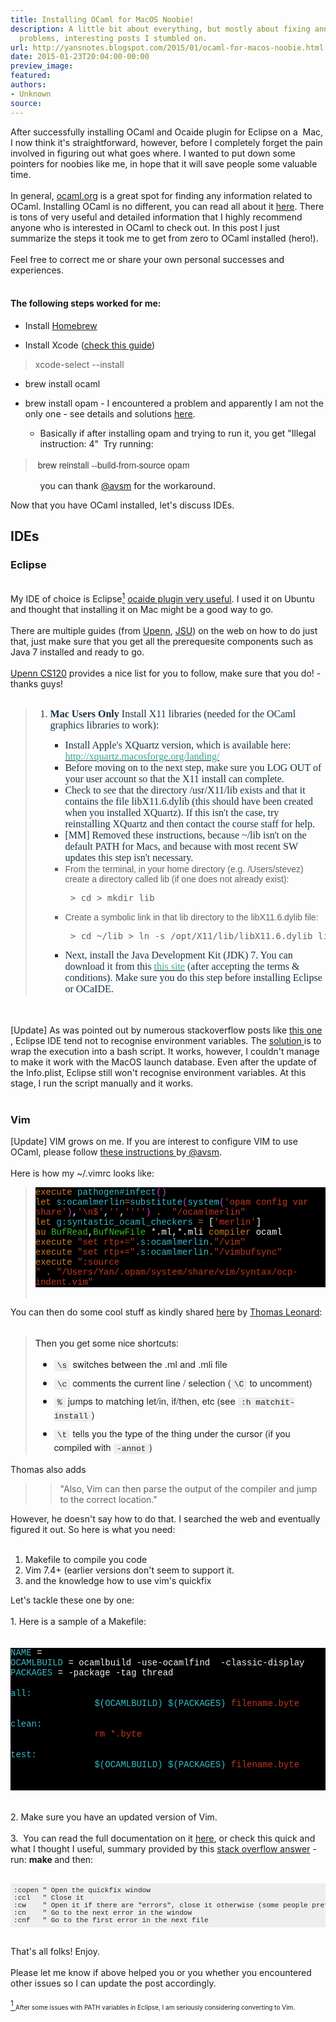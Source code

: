 ```yaml
---
title: Installing OCaml for MacOS Noobie!
description: A little bit about everything, but mostly about fixing annoying tech
  problems, interesting posts I stumbled on.
url: http://yansnotes.blogspot.com/2015/01/ocaml-for-macos-noobie.html
date: 2015-01-23T20:04:00-00:00
preview_image:
featured:
authors:
- Unknown
source:
---
```


<div dir="ltr" style="text-align: left;" trbidi="on">
After successfully installing OCaml and Ocaide plugin for Eclipse on a &nbsp;Mac, I now think it's straightforward, however, before I completely forget the pain involved in figuring out what goes where. I wanted to put down some pointers for noobies like me, in hope that it will save people some valuable time.<br/>
<br/>
In general, <a href="http://ocaml.org/">ocaml.org</a> is a great spot for finding any information related to OCaml. Installing OCaml is no different, you can read all about it <a href="https://ocaml.org/docs/install.html#MacOSX" target="_blank">here</a>. There is tons of very useful and detailed information that I highly recommend anyone who is interested in OCaml to check out. In this post I just summarize the steps it took me to get from zero to OCaml installed (hero!).<br/>
<br/>
Feel free to correct me or share your own personal successes and experiences.<br/>
<br/>
<h4 style="text-align: left;">
The following steps worked for me:</h4>
<ul style="text-align: left;">
<li>Install <a href="http://brew.sh/" target="_blank">Homebrew</a></li>
</ul>
<div>
<ul style="text-align: left;">
<li>Install Xcode (<a href="http://osxdaily.com/2014/02/12/install-command-line-tools-mac-os-x/" target="_blank">check this guide</a>)</li>
</ul>
<blockquote class="tr_bq">
xcode-select --install</blockquote>
<ul style="text-align: left;">
<li>brew install ocaml&nbsp;</li>
</ul>
</div>
<div>
<ul style="text-align: left;">
<li>brew install opam - I encountered a problem and apparently I am not the only one - see details and solutions <a href="https://github.com/ocaml/opam/issues/1853" target="_blank">here</a>.</li>
<ul>
<li>Basically if after installing opam and trying to run it, you get &quot;Illegal instruction: 4&quot; &nbsp;Try running:</li>
</ul>
</ul>
<blockquote class="tr_bq">
<span style="background-color: white; color: #333333; font-family: 'Helvetica Neue', Helvetica, 'Segoe UI', Arial, freesans, sans-serif; font-size: 14px; line-height: 22px;">&nbsp;</span><span style="background-color: white; color: #333333; font-family: 'Helvetica Neue', Helvetica, 'Segoe UI', Arial, freesans, sans-serif; font-size: 14px; line-height: 22px;">brew reinstall --build-from-source opam</span></blockquote>
<ul style="text-align: left;"><ul>you can thank&nbsp;<a href="https://github.com/avsm" target="_blank">@avsm</a>&nbsp;for the workaround.</ul>
</ul>
<ul style="text-align: left;"><ul>
</ul>
</ul>
</div>
<div>
Now that you have OCaml installed, let's discuss IDEs.</div>
<h2 style="text-align: left;">
IDEs</h2>
<h3 style="text-align: left;">
Eclipse&nbsp;</h3>
<div>
<br/></div>
<div>
My IDE of choice is Eclipse<a href="https://www.blogger.com/blogger.g?blogID=954580896613987338#1"><sup>1</sup></a> <a href="http://www.algo-prog.info/ocaide/" target="_blank">ocaide plugin very useful</a>. I used it on Ubuntu and thought that installing it on Mac might be a good way to go.</div>
<div>
<br/></div>
<div>
There are multiple guides (from <a href="http://www.seas.upenn.edu/~cis120/current/ocaml_setup.shtml - [404 Not Found]" target="_blank">Upenn</a>, <a href="http://www.cs.jhu.edu/~scott/pl/caml/ocaide.shtml - [404 Not Found]" target="_blank">JSU</a>) on the web on how to do just that, just make sure that you get all the prerequesite components such as Java 7 installed and ready to go.</div>
<div>
<br/></div>
<div>
<a href="http://www.seas.upenn.edu/~cis120/current/ocaml_setup.shtml - [404 Not Found]" target="_blank">Upenn CS120</a> provides a nice list for you to follow, make sure that you do! - thanks guys!</div>
<div>
<br/></div>
<blockquote class="tr_bq">
<ol>
<li style="color: #163243; font-family: Verdana; font-size: 16px; margin: 0px;"><b></b><b>Mac Users Only</b> Install X11 libraries (needed for the OCaml graphics libraries to work):</li>
<ul style="list-style-type: square;">
<li style="color: #163243; font-family: Verdana; font-size: 16px; margin: 0px;">Install Apple's XQuartz version, which is available here: <a href="http://xquartz.macosforge.org/landing/"><span style="color: #39a890; font-kerning: none;">http://xquartz.macosforge.org/landing/</span></a></li>
<li style="color: #163243; font-family: Verdana; font-size: 16px; margin: 0px;">Before moving on to the next step, make sure you LOG OUT of your user account so that the X11 install can complete.</li>
<li style="color: #163243; font-family: Verdana; font-size: 16px; margin: 0px;">Check to see that the directory /usr/X11/lib exists and that it contains the file libX11.6.dylib (this should have been created when you installed XQuartz). If this isn't the case, try reinstalling XQuartz and then contact the course staff for help.</li>
<li style="color: #163243; font-family: Verdana; font-size: 16px; margin: 0px;">[MM] Removed these instructions, because ~/lib isn't on the default PATH for Macs, and because with most recent SW updates this step isn't necessary.
</li>
<li><span style="font-family: Verdana, sans-serif;"> From the terminal, in your home directory (e.g. /Users/stevez) create a directory called lib (if one does not already exist): </span><pre> &gt; cd &gt; mkdir lib </pre>
</li>
<li><span style="font-family: Verdana, sans-serif;"> Create a symbolic link in that lib directory to the libX11.6.dylib file: </span><pre> &gt; cd ~/lib &gt; ln -s /opt/X11/lib/libX11.6.dylib libX11.6.dylib </pre>
</li>
<li style="color: #163243; font-family: Verdana; font-size: 16px; margin: 0px;">Next, install the Java Development Kit (JDK) 7. You can download it from this <a href="http://www.oracle.com/technetwork/java/javase/downloads/jdk7-downloads-1880260.html"><span style="color: #39a890; font-kerning: none;">this site</span></a> (after accepting the terms &amp; conditions). Make sure you do this step before installing Eclipse or OCaIDE.</li>
</ul>
</ol>
</blockquote>
<div>
<br/></div>
<div>
<br/>
[Update] As was pointed out by numerous stackoverflow posts like <a href="http://stackoverflow.com/questions/829749/launch-mac-eclipse-with-environment-variables-set" target="_blank">this one</a> , Eclipse IDE tend not to recognise environment variables. The <a href="http://stackoverflow.com/a/1182744" target="_blank">solution </a>is to wrap the execution into a bash script. It works, however, I couldn't manage to make it work with the MacOS launch database. Even after the update of the Info.plist, Eclipse still won't recognise environment variables. At this stage, I run the script manually and it works.<br/>
<br/>
<h3>
Vim&nbsp;</h3>
[Update] VIM grows on me. If you are interest to configure VIM to use OCaml, please follow <a href="http://anil.recoil.org/2013/10/03/merlin-and-vim.html - [1 Client error: Server returned nothing (no headers, no data)]" target="_blank">these instructions </a>by<a href="https://twitter.com/avsm - [1 Client error: Number of redirects hit maximum amount]" target="_blank"> @avsm</a>.<br/>
<br/>
Here is how my ~/.vimrc looks like:<br/>
<blockquote class="tr_bq">
<div style="background-color: black; color: #34bbc7; font-family: Courier; font-size: 14px;">
<span style="color: #ce7924;">execute</span><span style="color: whitesmoke;">&nbsp;</span>pathogen#infect<span style="color: #d53bd3;">()</span></div>
<div style="background-color: black; color: #c33720; font-family: Courier; font-size: 14px;">
<span style="color: #ce7924;">let</span><span style="color: whitesmoke;">&nbsp;</span><span style="color: #34bbc7;">s:ocamlmerlin</span><span style="color: #ce7924;">=</span><span style="color: #34bbc7;">substitute</span><span style="color: #d53bd3;">(</span><span style="color: #34bbc7;">system</span><span style="color: #d53bd3;">(</span>'opam config var share'<span style="color: #d53bd3;">)</span><span style="color: whitesmoke;">,</span>'\n$'<span style="color: whitesmoke;">,</span>''<span style="color: whitesmoke;">,</span>''''<span style="color: #d53bd3;">)</span><span style="color: whitesmoke;">&nbsp;</span><span style="color: #ce7924;">.</span><span style="color: whitesmoke;">&nbsp;&nbsp;</span>&quot;/ocamlmerlin&quot;</div>
<div style="background-color: black; color: #34bbc7; font-family: Courier; font-size: 14px;">
<span style="color: #ce7924;">let</span><span style="color: whitesmoke;">&nbsp;</span>g:syntastic_ocaml_checkers<span style="color: whitesmoke;">&nbsp;</span><span style="color: #ce7924;">=</span><span style="color: whitesmoke;">&nbsp;[</span><span style="color: #c33720;">'merlin'</span><span style="color: whitesmoke;">]</span></div>
<div style="background-color: black; color: whitesmoke; font-family: Courier; font-size: 14px;">
<span style="color: #ce7924;">au</span>&nbsp;<span style="color: #34bd26;">BufRead</span>,<span style="color: #34bd26;">BufNewFile</span>&nbsp;*.ml,*.mli&nbsp;<span style="color: #ce7924;">compiler</span>&nbsp;ocaml</div>
<div style="background-color: black; color: #c33720; font-family: Courier; font-size: 14px;">
<span style="color: #ce7924;">execute</span><span style="color: whitesmoke;">&nbsp;</span>&quot;set rtp+=&quot;<span style="color: #ce7924;">.</span><span style="color: #34bbc7;">s:ocamlmerlin</span><span style="color: #ce7924;">.</span>&quot;/vim&quot;</div>
<div style="background-color: black; color: #c33720; font-family: Courier; font-size: 14px;">
<span style="color: #ce7924;">execute</span><span style="color: whitesmoke;">&nbsp;</span>&quot;set rtp+=&quot;<span style="color: #ce7924;">.</span><span style="color: #34bbc7;">s:ocamlmerlin</span><span style="color: #ce7924;">.</span>&quot;/vimbufsync&quot;</div>
<div style="background-color: black; color: #c33720; font-family: Courier; font-size: 14px;">
<span style="color: #ce7924;">execute</span><span style="color: whitesmoke;">&nbsp;</span>&quot;:source &quot;<span style="color: whitesmoke;">&nbsp;</span><span style="color: #ce7924;">.</span><span style="color: whitesmoke;">&nbsp;</span>&quot;/Users/Yan/.opam/system/share/vim/syntax/ocp-indent.vim&quot;</div>
<div>
<br/></div>
</blockquote>
You can then do some cool stuff as kindly shared <a href="http://stackoverflow.com/a/17234163" target="_blank">here</a> by <a href="http://stackoverflow.com/users/50926/thomas-leonard" target="_blank">Thomas Leonard</a>:<br/>
<br/>
<blockquote class="tr_bq">
<div style="border: 0px; clear: both; color: #222222; font-family: 'Helvetica Neue', Helvetica, Arial, sans-serif; font-size: 15px; line-height: 19px; margin-bottom: 1em; padding: 0px;">
Then you get some nice shortcuts:</div>
<ul style="border: 0px; color: #222222; font-family: 'Helvetica Neue', Helvetica, Arial, sans-serif; font-size: 15px; line-height: 19px; list-style-image: initial; list-style-position: initial; margin: 0px 0px 1em 30px; padding: 0px;">
<li style="border: 0px; margin: 0px 0px 0.5em; padding: 0px; word-wrap: break-word;"><code style="background-color: #eeeeee; border: 0px; font-family: Consolas, Menlo, Monaco, 'Lucida Console', 'Liberation Mono', 'DejaVu Sans Mono', 'Bitstream Vera Sans Mono', 'Courier New', monospace, sans-serif; font-size: 13px; margin: 0px; padding: 1px 5px; white-space: pre-wrap;">\s</code>&nbsp;switches between the .ml and .mli file</li>
<li style="border: 0px; margin: 0px 0px 0.5em; padding: 0px; word-wrap: break-word;"><code style="background-color: #eeeeee; border: 0px; font-family: Consolas, Menlo, Monaco, 'Lucida Console', 'Liberation Mono', 'DejaVu Sans Mono', 'Bitstream Vera Sans Mono', 'Courier New', monospace, sans-serif; font-size: 13px; margin: 0px; padding: 1px 5px; white-space: pre-wrap;">\c</code>&nbsp;comments the current line / selection (<code style="background-color: #eeeeee; border: 0px; font-family: Consolas, Menlo, Monaco, 'Lucida Console', 'Liberation Mono', 'DejaVu Sans Mono', 'Bitstream Vera Sans Mono', 'Courier New', monospace, sans-serif; font-size: 13px; margin: 0px; padding: 1px 5px; white-space: pre-wrap;">\C</code>&nbsp;to uncomment)</li>
<li style="border: 0px; margin: 0px 0px 0.5em; padding: 0px; word-wrap: break-word;"><code style="background-color: #eeeeee; border: 0px; font-family: Consolas, Menlo, Monaco, 'Lucida Console', 'Liberation Mono', 'DejaVu Sans Mono', 'Bitstream Vera Sans Mono', 'Courier New', monospace, sans-serif; font-size: 13px; margin: 0px; padding: 1px 5px; white-space: pre-wrap;">%</code>&nbsp;jumps to matching let/in, if/then, etc (see&nbsp;<code style="background-color: #eeeeee; border: 0px; font-family: Consolas, Menlo, Monaco, 'Lucida Console', 'Liberation Mono', 'DejaVu Sans Mono', 'Bitstream Vera Sans Mono', 'Courier New', monospace, sans-serif; font-size: 13px; margin: 0px; padding: 1px 5px; white-space: pre-wrap;">:h matchit-install</code>)</li>
<li style="border: 0px; margin: 0px 0px 0.5em; padding: 0px; word-wrap: break-word;"><code style="background-color: #eeeeee; border: 0px; font-family: Consolas, Menlo, Monaco, 'Lucida Console', 'Liberation Mono', 'DejaVu Sans Mono', 'Bitstream Vera Sans Mono', 'Courier New', monospace, sans-serif; font-size: 13px; margin: 0px; padding: 1px 5px; white-space: pre-wrap;">\t</code>&nbsp;tells you the type of the thing under the cursor (if you compiled with&nbsp;<code style="background-color: #eeeeee; border: 0px; font-family: Consolas, Menlo, Monaco, 'Lucida Console', 'Liberation Mono', 'DejaVu Sans Mono', 'Bitstream Vera Sans Mono', 'Courier New', monospace, sans-serif; font-size: 13px; margin: 0px; padding: 1px 5px; white-space: pre-wrap;">-annot</code>)</li>
</ul>
<div style="border: 0px; clear: both; color: #222222; font-family: 'Helvetica Neue', Helvetica, Arial, sans-serif; font-size: 15px; line-height: 19px; margin-bottom: 1em; padding: 0px;">
</div>
</blockquote>
Thomas also adds<br/>
<blockquote class="tr_bq">
<blockquote class="tr_bq">
&quot;Also, Vim can then parse the output of the compiler and jump to the correct location.&quot;</blockquote>
</blockquote>
However, he doesn't say how to do that. I searched the web and eventually figured it out. So here is what you need:<br/>
<br/>
<ol style="text-align: left;">
<li>Makefile to compile you code</li>
<li>Vim 7.4+ (earlier versions don't seem to support it.</li>
<li>and the knowledge how to use vim's quickfix</li>
</ol>
<div>
Let's tackle these one by one:</div>
<div>
<br/></div>
<div>
1. Here is a sample of a Makefile:</div>
<div>
<br/></div>
<br/>
<div style="background-color: black; color: whitesmoke; font-family: Courier; font-size: 14px;">
<span style="color: #34bbc7; font-variant-ligatures: no-common-ligatures;">NAME </span>= <name_of_your_project></name_of_your_project></div>
<div>
<div style="background-color: black; color: whitesmoke; font-family: Courier; font-size: 14px;">
<span style="color: #34bbc7; font-variant-ligatures: no-common-ligatures;">OCAMLBUILD </span>= ocamlbuild -use-ocamlfind &nbsp;-classic-display</div>
<div style="background-color: black; color: whitesmoke; font-family: Courier; font-size: 14px;">
<span style="color: #34bbc7; font-variant-ligatures: no-common-ligatures;">PACKAGES </span>= -package <required packages=""> -tag thread</required></div>
<div style="background-color: black; color: whitesmoke; font-family: Courier; font-size: 14px; min-height: 17px;">
<br/></div>
<div style="background-color: black; color: #34bbc7; font-family: Courier; font-size: 14px;">
all:</div>
<div style="background-color: black; color: #c33720; font-family: Courier; font-size: 14px;">
&nbsp; &nbsp; &nbsp; &nbsp; &nbsp; &nbsp; &nbsp; &nbsp; <span style="color: #34bbc7; font-variant-ligatures: no-common-ligatures;">$(OCAMLBUILD)</span> <span style="color: #34bbc7; font-variant-ligatures: no-common-ligatures;">$(PACKAGES)</span> filename.byte&nbsp;</div>
<div style="background-color: black; color: whitesmoke; font-family: Courier; font-size: 14px; min-height: 17px;">
<br/></div>
<div style="background-color: black; color: #34bbc7; font-family: Courier; font-size: 14px;">
clean:</div>
<div style="background-color: black; color: #c33720; font-family: Courier; font-size: 14px;">
&nbsp; &nbsp; &nbsp; &nbsp; &nbsp; &nbsp; &nbsp; &nbsp; rm *.byte</div>
<div style="background-color: black; color: whitesmoke; font-family: Courier; font-size: 14px; min-height: 17px;">
<br/></div>
<div style="background-color: black; color: #34bbc7; font-family: Courier; font-size: 14px;">
test:&nbsp; &nbsp;</div>
<div style="background-color: black; color: #c33720; font-family: Courier; font-size: 14px;">
&nbsp; &nbsp; &nbsp; &nbsp; &nbsp; &nbsp; &nbsp; &nbsp; <span style="color: #34bbc7; font-variant-ligatures: no-common-ligatures;">$(OCAMLBUILD)</span> <span style="color: #34bbc7; font-variant-ligatures: no-common-ligatures;">$(PACKAGES)</span> filename.byte&nbsp;</div>
<div style="background-color: black; color: whitesmoke; font-family: Courier; font-size: 14px; min-height: 17px;">
<br/></div>
<div style="background-color: black; color: #34bbc7; font-family: Courier; font-size: 14px;">
<br/></div>
</div>
<br/>
<br/>
2. Make sure you have an updated version of Vim.<br/>
<br/>
3. &nbsp;You can read the full documentation on it <a href="http://vimdoc.sourceforge.net/htmldoc/quickfix.html" target="_blank">here</a>, or check this quick and what I thought I useful, summary provided by this <a href="http://stackoverflow.com/a/1747286" target="_blank">stack overflow answer</a>&nbsp;- run: <b>make </b>and then:<br/>
<br/>
<pre style="background-color: #eeeeee; border: 0px; color: #222222; font-family: Consolas, Menlo, Monaco, 'Lucida Console', 'Liberation Mono', 'DejaVu Sans Mono', 'Bitstream Vera Sans Mono', 'Courier New', monospace, sans-serif; font-size: 13px; margin-bottom: 1em; max-height: 600px; overflow: auto; padding: 5px; width: auto; word-wrap: normal;"><code style="border: 0px; font-family: Consolas, Menlo, Monaco, 'Lucida Console', 'Liberation Mono', 'DejaVu Sans Mono', 'Bitstream Vera Sans Mono', 'Courier New', monospace, sans-serif; margin: 0px; padding: 0px; white-space: inherit;">:copen &quot; Open the quickfix window
:ccl   &quot; Close it
:cw    &quot; Open it if there are &quot;errors&quot;, close it otherwise (some people prefer this)
:cn    &quot; Go to the next error in the window
:cnf   &quot; Go to the first error in the next file</code></pre>
<br/>
That's all folks! Enjoy.</div>
<div>
<br/></div>
<div>
Please let me know if above helped you or you whether you encountered other issues so I can update the post accordingly.<br/>
<br/>
<a href="https://www.blogger.com/blogger.g?blogID=954580896613987338#r1"><sup>1&nbsp;</sup></a><span style="font-size: x-small;">After some issues with PATH variables in Eclipse, I am seriously considering converting to Vim.</span><br/>
<div>
<br/></div>
</div>
</div>

